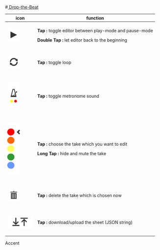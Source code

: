 #<a href="http://jennyhyc.github.io/Drop-the-Beat/editor.html"> Drop-the-Beat</a>

icon|function
---|---
<h4> <img src="images/README/play.png" width="42" /> </h4> | <p> <b>Tap        :</b> toggle editor between play-mode and pause-mode </p> <p> <b>Double Tap :</b> let editor back to the beginning </p>
<h4> <img src="images/README/loop.png" width="42" /> </h4> | <p> <b>Tap        :</b> toggle loop </p>
<h4> <img src="images/README/metronome.png" width="42" /> </h4> | <p> <b>Tap        :</b> toggle metronome sound </p>
<h4> <img src="images/README/takes.png" width="42" /> </h4> | <p> <b>Tap        :</b> choose the take which you want to edit </p> <p> <b>Long Tap   :</b> hide and mute the take </p>
<h4> <img src="images/README/delete.png" width="42"/> </h4> | <p> <b>Tap        :</b> delete the take which is chosen now </p>
<h4> <img src="images/README/up-download.png" height="42"/> </h4> | <p> <b>Tap        :</b> download/upload the sheet (JSON string) </p>

Accent
